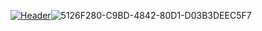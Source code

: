 [![](https://raw.githubusercontent.com/MartinHeinz/<OWNER>/<OWNER>/readme_header.png "Header")](https://some-url.dev/)![5126F280-C9BD-4842-80D1-D03B3DEEC5F7](https://user-images.githubusercontent.com/101381589/157834733-4c2c59bf-1190-467a-a89f-3ca60044714c.png)
